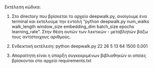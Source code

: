 Εκτέλεση κώδικα:

1) Στο directory που βρίσκεται το αρχείο deepwalk.py, ανοίγουμε ένα
terminal και εκτελούμε την εντολή "python deepwalk.py num_walks
walk_length window_size embedding_dim batch_size epochs learning_rate".
Στην θέση αυτών των λεκτικών - μεταβλητών βάζω τους αντίστοιχους
αριθμούς. 

2) Ενδεικτική εκτέλεση: python deepwalk.py 22 26 5 13 64 1500 0.001

3) Απαραίτητη είναι η ύπαρξη συγκεκριμένων βιβλιοθηκών οι οποίες βρίσκονται στο αρχείο requirements.txt


